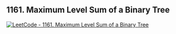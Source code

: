 ## 1161. Maximum Level Sum of a Binary Tree

[![LeetCode - 1161. Maximum Level Sum of a Binary Tree](https://i.ytimg.com/vi/HYKUY9ElQLw/hqdefault.jpg?sqp=-oaymwEjCNACELwBSFryq4qpAxUIARUAAAAAGAElAADIQj0AgKJDeAE=&rs=AOn4CLDxdvLtKk0JtesOCWd5xe6FM3xi2Q)](https://www.youtube.com/watch?v=HYKUY9ElQLw "LeetCode - 1161. Maximum Level Sum of a Binary Tree")
